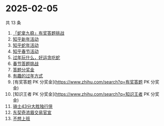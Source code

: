 # 2025-02-05

共 13 条

<!-- BEGIN ZHIHUSEARCH -->
<!-- 最后更新时间 Wed Feb 05 2025 12:25:06 GMT+0800 (China Standard Time) -->
1. [「蛇拿九稳」有奖答题挑战](https://www.zhihu.com/search?q=「蛇拿九稳」有奖答题挑战)
1. [知乎新年活动](https://www.zhihu.com/search?q=知乎新年活动)
1. [知乎蛇年活动](https://www.zhihu.com/search?q=知乎蛇年活动)
1. [知乎春节活动](https://www.zhihu.com/search?q=知乎春节活动)
1. [过年玩什么，好运贪吃蛇](https://www.zhihu.com/search?q=过年玩什么，好运贪吃蛇)
1. [春节答题挑战](https://www.zhihu.com/search?q=春节答题挑战)
1. [答题分奖金](https://www.zhihu.com/search?q=答题分奖金)
1. [有趣的过年方式](https://www.zhihu.com/search?q=有趣的过年方式)
1. [有奖答题 PK 分奖金](https://www.zhihu.com/search?q=有奖答题 PK 分奖金)
1. [知识王者 PK 分奖金](https://www.zhihu.com/search?q=知识王者 PK 分奖金)
1. [骑士43分大胜独行侠](https://www.zhihu.com/search?q=骑士43分大胜独行侠)
1. [东契奇浓眉交易官宣](https://www.zhihu.com/search?q=东契奇浓眉交易官宣)
1. [不想上班](https://www.zhihu.com/search?q=不想上班)
<!-- END ZHIHUSEARCH -->
